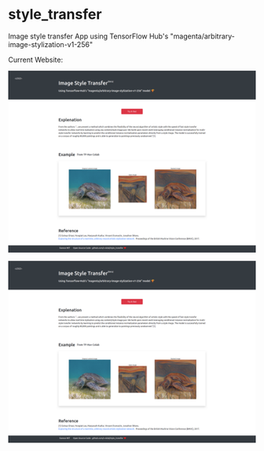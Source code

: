 # style_transfer

Image style transfer App using TensorFlow Hub's "magenta/arbitrary-image-stylization-v1-256"

Current Website:

![website image](images/style_transfer_website_capture.png)

![website image](images/style_transfer_website_capture.png)
